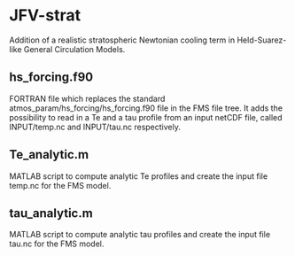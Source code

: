 JFV-strat
=========

Addition of a realistic stratospheric Newtonian cooling term in Held-Suarez-like General Circulation Models.


hs_forcing.f90
--------------

FORTRAN file which replaces the standard atmos_param/hs_forcing/hs_forcing.f90 file in the FMS file tree.
It adds the possibility to read in a Te and a tau profile from an input netCDF file, called INPUT/temp.nc and INPUT/tau.nc respectively.


Te_analytic.m
-------------

MATLAB script to compute analytic Te profiles and create the input file temp.nc for the FMS model.


tau_analytic.m
--------------

MATLAB script to compute analytic tau profiles and create the input file tau.nc for the FMS model.
